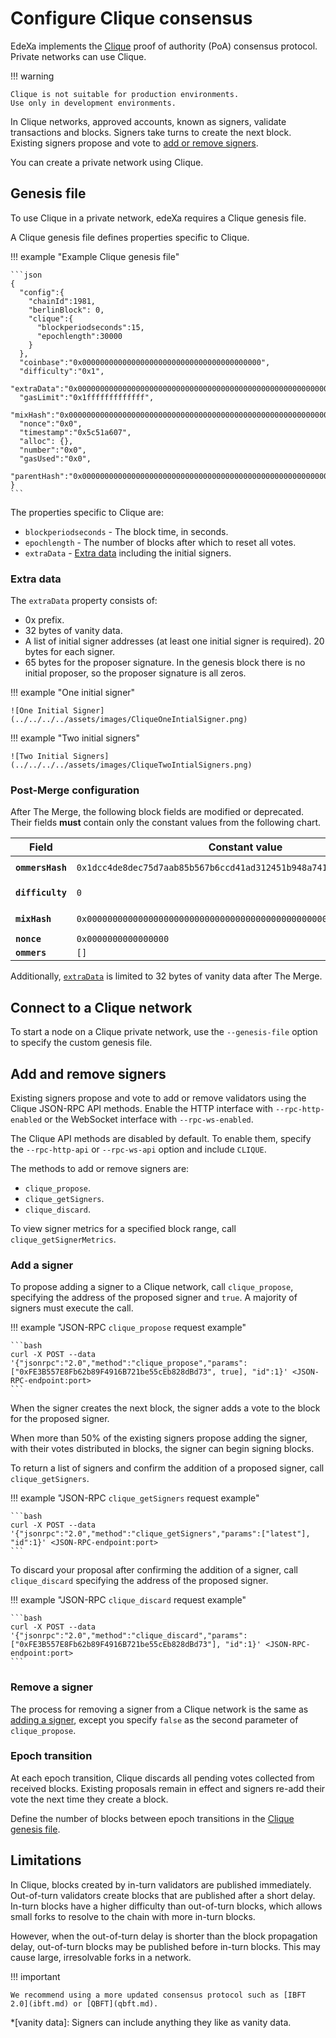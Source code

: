 # Configure Clique consensus

EdeXa implements the [Clique](https://eips.ethereum.org/EIPS/eip-225) proof of authority (PoA) consensus protocol. Private networks can use Clique.

!!! warning

```
Clique is not suitable for production environments.
Use only in development environments.
```

In Clique networks, approved accounts, known as signers, validate transactions and blocks. Signers take turns to create the next block. Existing signers propose and vote to [add or remove signers](broken-reference).

You can create a private network using Clique.

## Genesis file

To use Clique in a private network, edeXa requires a Clique genesis file.

A Clique genesis file defines properties specific to Clique.

!!! example "Example Clique genesis file"

````
```json
{
  "config":{
    "chainId":1981,
    "berlinBlock": 0,
    "clique":{
      "blockperiodseconds":15,
      "epochlength":30000
    }
  },
  "coinbase":"0x0000000000000000000000000000000000000000",
  "difficulty":"0x1",
  "extraData":"0x000000000000000000000000000000000000000000000000000000000000000001a54556254bfa3db2daa7673435ec63649925c50000000000000000000000000000000000000000000000000000000000000000000000000000000000000000000000000000000000000000000000000000000000",
  "gasLimit":"0x1fffffffffffff",
  "mixHash":"0x0000000000000000000000000000000000000000000000000000000000000000",
  "nonce":"0x0",
  "timestamp":"0x5c51a607",
  "alloc": {},
  "number":"0x0",
  "gasUsed":"0x0",
  "parentHash":"0x0000000000000000000000000000000000000000000000000000000000000000"
}
```
````

The properties specific to Clique are:

* `blockperiodseconds` - The block time, in seconds.
* `epochlength` - The number of blocks after which to reset all votes.
* `extraData` - [Extra data](broken-reference) including the initial signers.

### Extra data

The `extraData` property consists of:

* 0x prefix.
* 32 bytes of vanity data.
* A list of initial signer addresses (at least one initial signer is required). 20 bytes for each signer.
* 65 bytes for the proposer signature. In the genesis block there is no initial proposer, so the proposer signature is all zeros.

!!! example "One initial signer"

```
![One Initial Signer](../../../../assets/images/CliqueOneIntialSigner.png)
```

!!! example "Two initial signers"

```
![Two Initial Signers](../../../../assets/images/CliqueTwoIntialSigners.png)
```

### Post-Merge configuration

After The Merge, the following block fields are modified or deprecated. Their fields **must** contain only the constant values from the following chart.

| Field            | Constant value                                                       | Comment                    |
| ---------------- | -------------------------------------------------------------------- | -------------------------- |
| **`ommersHash`** | `0x1dcc4de8dec75d7aab85b567b6ccd41ad312451b948a7413f0a142fd40d49347` | `= Keccak256(RLP([]))`     |
| **`difficulty`** | `0`                                                                  | Replaced with `prevrandao` |
| **`mixHash`**    | `0x0000000000000000000000000000000000000000000000000000000000000000` | Replaced with `prevrandao` |
| **`nonce`**      | `0x0000000000000000`                                                 |                            |
| **`ommers`**     | `[]`                                                                 | `RLP([]) = 0xc0`           |

Additionally, [`extraData`](broken-reference) is limited to 32 bytes of vanity data after The Merge.

## Connect to a Clique network

To start a node on a Clique private network, use the `--genesis-file` option to specify the custom genesis file.

## Add and remove signers

Existing signers propose and vote to add or remove validators using the Clique JSON-RPC API methods. Enable the HTTP interface with `--rpc-http-enabled` or the WebSocket interface with `--rpc-ws-enabled`.

The Clique API methods are disabled by default. To enable them, specify the `--rpc-http-api` or `--rpc-ws-api` option and include `CLIQUE`.

The methods to add or remove signers are:

* `clique_propose`.
* `clique_getSigners`.
* `clique_discard`.

To view signer metrics for a specified block range, call `clique_getSignerMetrics`.

### Add a signer

To propose adding a signer to a Clique network, call `clique_propose`, specifying the address of the proposed signer and `true`. A majority of signers must execute the call.

!!! example "JSON-RPC `clique_propose` request example"

````
```bash
curl -X POST --data '{"jsonrpc":"2.0","method":"clique_propose","params":["0xFE3B557E8Fb62b89F4916B721be55cEb828dBd73", true], "id":1}' <JSON-RPC-endpoint:port>
```
````

When the signer creates the next block, the signer adds a vote to the block for the proposed signer.

When more than 50% of the existing signers propose adding the signer, with their votes distributed in blocks, the signer can begin signing blocks.

To return a list of signers and confirm the addition of a proposed signer, call `clique_getSigners`.

!!! example "JSON-RPC `clique_getSigners` request example"

````
```bash
curl -X POST --data '{"jsonrpc":"2.0","method":"clique_getSigners","params":["latest"], "id":1}' <JSON-RPC-endpoint:port>
```
````

To discard your proposal after confirming the addition of a signer, call `clique_discard` specifying the address of the proposed signer.

!!! example "JSON-RPC `clique_discard` request example"

````
```bash
curl -X POST --data '{"jsonrpc":"2.0","method":"clique_discard","params":["0xFE3B557E8Fb62b89F4916B721be55cEb828dBd73"], "id":1}' <JSON-RPC-endpoint:port>
```
````

### Remove a signer

The process for removing a signer from a Clique network is the same as [adding a signer](broken-reference), except you specify `false` as the second parameter of `clique_propose`.

### Epoch transition

At each epoch transition, Clique discards all pending votes collected from received blocks. Existing proposals remain in effect and signers re-add their vote the next time they create a block.

Define the number of blocks between epoch transitions in the [Clique genesis file](broken-reference).

## Limitations

In Clique, blocks created by in-turn validators are published immediately. Out-of-turn validators create blocks that are published after a short delay. In-turn blocks have a higher difficulty than out-of-turn blocks, which allows small forks to resolve to the chain with more in-turn blocks.

However, when the out-of-turn delay is shorter than the block propagation delay, out-of-turn blocks may be published before in-turn blocks. This may cause large, irresolvable forks in a network.

!!! important

```
We recommend using a more updated consensus protocol such as [IBFT 2.0](ibft.md) or [QBFT](qbft.md).
```

\*\[vanity data]: Signers can include anything they like as vanity data.
